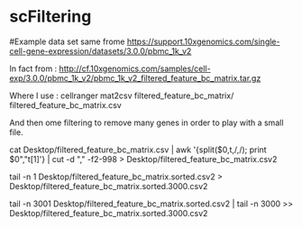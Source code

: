 # scFiltering

#Example data set same frome
https://support.10xgenomics.com/single-cell-gene-expression/datasets/3.0.0/pbmc_1k_v2

In fact from :
http://cf.10xgenomics.com/samples/cell-exp/3.0.0/pbmc_1k_v2/pbmc_1k_v2_filtered_feature_bc_matrix.tar.gz

Where I use : cellranger mat2csv filtered_feature_bc_matrix/ filtered_feature_bc_matrix.csv

And then ome filtering to remove many genes in order to play with a small file.

cat  Desktop/filtered_feature_bc_matrix.csv  | awk '{split($0,t,/,/); print $0","t[1]'} | cut  -d "," -f2-998 > Desktop/filtered_feature_bc_matrix.csv2

 tail -n 1 Desktop/filtered_feature_bc_matrix.sorted.csv2 > Desktop/filtered_feature_bc_matrix.sorted.3000.csv2
 
 tail -n 3001 Desktop/filtered_feature_bc_matrix.sorted.csv2 | tail -n 3000 >> Desktop/filtered_feature_bc_matrix.sorted.3000.csv2
